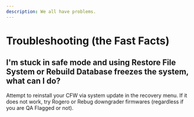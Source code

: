 ```yaml
---
description: We all have problems.
---
```


# Troubleshooting \(the Fast Facts\)

## **I'm stuck in safe mode and using Restore File System or Rebuild Database freezes the system, what can I do?**

Attempt to reinstall your CFW via system update in the recovery menu. If it does not work, try Rogero or Rebug downgrader firmwares \(regardless if you are QA Flagged or not\).

